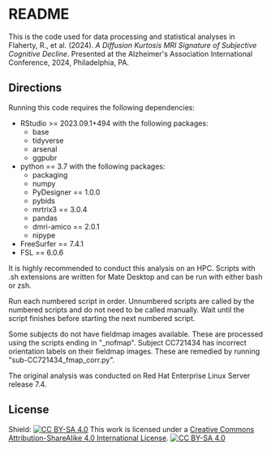 README
================

This is the code used for data processing and statistical analyses in
Flaherty, R., et al. (2024). 
*A Diffusion Kurtosis MRI Signature of Subjective Cognitive Decline*. 
Presented at the Alzheimer's Association International Conference, 2024, Philadelphia, PA.

## Directions

Running this code requires the following dependencies:

- RStudio \>= 2023.09.1+494 with the following packages:
  - base
  - tidyverse
  - arsenal
  - ggpubr
- python == 3.7 with the following packages:
  - packaging
  - numpy
  - PyDesigner == 1.0.0
  - pybids
  - mrtrix3 == 3.0.4
  - pandas
  - dmri-amico == 2.0.1
  - nipype
- FreeSurfer == 7.4.1
- FSL == 6.0.6
  
It is highly recommended to conduct this analysis on an HPC. Scripts with .sh extensions are written for
Mate Desktop and can be run with either bash or zsh.

Run each numbered script in order. Unnumbered scripts are called by the
numbered scripts and do not need to be called manually. Wait until the
script finishes before starting the next numbered script.

Some subjects do not have fieldmap images available. These are processed using the scripts ending in "_nofmap".
Subject CC721434 has incorrect orientation labels on their fieldmap images. These are remedied by running "sub-CC721434_fmap_corr.py".

The original analysis was conducted on Red Hat Enterprise Linux Server
release 7.4.

## License
Shield: [![CC BY-SA
4.0](https://img.shields.io/badge/License-CC%20BY--SA%204.0-lightgrey.svg)](http://creativecommons.org/licenses/by-sa/4.0/)
This work is licensed under a [Creative Commons Attribution-ShareAlike
4.0 International
License](http://creativecommons.org/licenses/by-sa/4.0/).
[![CC BY-SA
4.0](https://licensebuttons.net/l/by-sa/4.0/88x31.png)](http://creativecommons.org/licenses/by-sa/4.0/)

